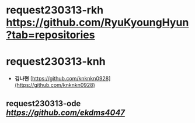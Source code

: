 # request230313-rkh <https://github.com/RyuKyoungHyun?tab=repositories>
# request230313-knh
* **김나현** [https://github.com/knknkn0928](https://github.com/knknkn0928)
## request230313-ode _https://github.com/ekdms4047_
